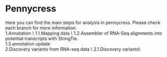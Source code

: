 # Pennycress
Here you can find the main steps for analysis in pennycress. Please check each branch for more information.\
1.Annotation \ 
1.1.Mapping data \ 
1.2.Assembler of RNA-Seq alignments into potential transcripts with StringTie. \
1.3.annotation update \
2.Discovery variants from RNA-seq data \ 
2.1.Discovery variants\ 
